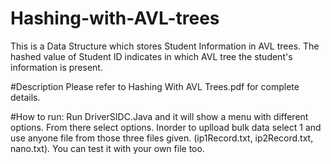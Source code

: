 # Hashing-with-AVL-trees
This is a Data Structure which stores Student Information in AVL trees. The hashed value of Student ID indicates in which AVL tree the student's information is present. 

#Description
Please refer to Hashing With AVL Trees.pdf for complete details. 

#How to run:
Run DriverSIDC.Java and it will show a menu with different options. From there select options. Inorder to uplload bulk data select 1 and use anyone file from those
three files given. (ip1Record.txt, ip2Record.txt, nano.txt). You can test it with your own file too. 

